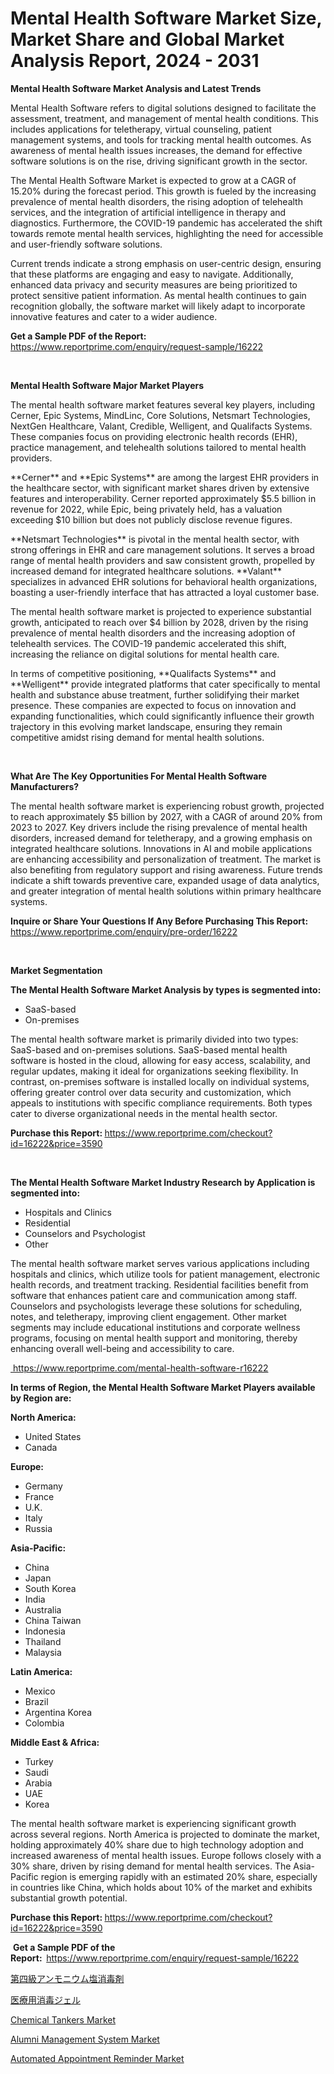 <p><h1>Mental Health Software Market Size, Market Share and Global Market Analysis Report, 2024 - 2031</h1></p><p><strong>Mental Health Software Market Analysis and Latest Trends</strong></p>
<p><p>Mental Health Software refers to digital solutions designed to facilitate the assessment, treatment, and management of mental health conditions. This includes applications for teletherapy, virtual counseling, patient management systems, and tools for tracking mental health outcomes. As awareness of mental health issues increases, the demand for effective software solutions is on the rise, driving significant growth in the sector.</p><p>The Mental Health Software Market is expected to grow at a CAGR of 15.20% during the forecast period. This growth is fueled by the increasing prevalence of mental health disorders, the rising adoption of telehealth services, and the integration of artificial intelligence in therapy and diagnostics. Furthermore, the COVID-19 pandemic has accelerated the shift towards remote mental health services, highlighting the need for accessible and user-friendly software solutions.</p><p>Current trends indicate a strong emphasis on user-centric design, ensuring that these platforms are engaging and easy to navigate. Additionally, enhanced data privacy and security measures are being prioritized to protect sensitive patient information. As mental health continues to gain recognition globally, the software market will likely adapt to incorporate innovative features and cater to a wider audience.</p></p>
<p><strong>Get a Sample PDF of the Report:&nbsp;</strong> <a href="https://www.reportprime.com/enquiry/request-sample/16222">https://www.reportprime.com/enquiry/request-sample/16222</a></p>
<p>&nbsp;</p>
<p><strong>Mental Health Software Major Market Players</strong></p>
<p><p>The mental health software market features several key players, including Cerner, Epic Systems, MindLinc, Core Solutions, Netsmart Technologies, NextGen Healthcare, Valant, Credible, Welligent, and Qualifacts Systems. These companies focus on providing electronic health records (EHR), practice management, and telehealth solutions tailored to mental health providers.</p><p>**Cerner** and **Epic Systems** are among the largest EHR providers in the healthcare sector, with significant market shares driven by extensive features and interoperability. Cerner reported approximately $5.5 billion in revenue for 2022, while Epic, being privately held, has a valuation exceeding $10 billion but does not publicly disclose revenue figures.</p><p>**Netsmart Technologies** is pivotal in the mental health sector, with strong offerings in EHR and care management solutions. It serves a broad range of mental health providers and saw consistent growth, propelled by increased demand for integrated healthcare solutions. **Valant** specializes in advanced EHR solutions for behavioral health organizations, boasting a user-friendly interface that has attracted a loyal customer base.</p><p>The mental health software market is projected to experience substantial growth, anticipated to reach over $4 billion by 2028, driven by the rising prevalence of mental health disorders and the increasing adoption of telehealth services. The COVID-19 pandemic accelerated this shift, increasing the reliance on digital solutions for mental health care.</p><p>In terms of competitive positioning, **Qualifacts Systems** and **Welligent** provide integrated platforms that cater specifically to mental health and substance abuse treatment, further solidifying their market presence. These companies are expected to focus on innovation and expanding functionalities, which could significantly influence their growth trajectory in this evolving market landscape, ensuring they remain competitive amidst rising demand for mental health solutions.</p></p>
<p>&nbsp;</p>
<p><strong>What Are The Key Opportunities For Mental Health Software Manufacturers?</strong></p>
<p><p>The mental health software market is experiencing robust growth, projected to reach approximately $5 billion by 2027, with a CAGR of around 20% from 2023 to 2027. Key drivers include the rising prevalence of mental health disorders, increased demand for teletherapy, and a growing emphasis on integrated healthcare solutions. Innovations in AI and mobile applications are enhancing accessibility and personalization of treatment. The market is also benefiting from regulatory support and rising awareness. Future trends indicate a shift towards preventive care, expanded usage of data analytics, and greater integration of mental health solutions within primary healthcare systems.</p></p>
<p><strong>Inquire or Share Your Questions If Any Before Purchasing This Report:</strong> <a href="https://www.reportprime.com/enquiry/pre-order/16222">https://www.reportprime.com/enquiry/pre-order/16222</a></p>
<p>&nbsp;</p>
<p><strong>Market Segmentation</strong></p>
<p><strong>The Mental Health Software Market Analysis by types is segmented into:</strong></p>
<p><ul><li>SaaS-based</li><li>On-premises</li></ul></p>
<p><p>The mental health software market is primarily divided into two types: SaaS-based and on-premises solutions. SaaS-based mental health software is hosted in the cloud, allowing for easy access, scalability, and regular updates, making it ideal for organizations seeking flexibility. In contrast, on-premises software is installed locally on individual systems, offering greater control over data security and customization, which appeals to institutions with specific compliance requirements. Both types cater to diverse organizational needs in the mental health sector.</p></p>
<p><strong>Purchase this Report:&nbsp;</strong><a href="https://www.reportprime.com/checkout?id=16222&price=3590">https://www.reportprime.com/checkout?id=16222&price=3590</a></p>
<p>&nbsp;</p>
<p><strong>The Mental Health Software Market Industry Research by Application is segmented into:</strong></p>
<p><ul><li>Hospitals and Clinics</li><li>Residential</li><li>Counselors and Psychologist</li><li>Other</li></ul></p>
<p><p>The mental health software market serves various applications including hospitals and clinics, which utilize tools for patient management, electronic health records, and treatment tracking. Residential facilities benefit from software that enhances patient care and communication among staff. Counselors and psychologists leverage these solutions for scheduling, notes, and teletherapy, improving client engagement. Other market segments may include educational institutions and corporate wellness programs, focusing on mental health support and monitoring, thereby enhancing overall well-being and accessibility to care.</p></p>
<p><a href="https://www.reportprime.com/mental-health-software-r16222">&nbsp;https://www.reportprime.com/mental-health-software-r16222</a></p>
<p><strong>In terms of Region, the Mental Health Software Market Players available by Region are:</strong></p>
<p>
    <p> <strong> North America: </strong>
        <ul>
            <li>United States</li>
            <li>Canada</li>
        </ul>
        </p> 
    <p> <strong> Europe: </strong>
        <ul>
            <li>Germany</li>
            <li>France</li>
            <li>U.K.</li>
            <li>Italy</li>
            <li>Russia</li>
        </ul>
        </p> 
    <p> <strong> Asia-Pacific: </strong>
        <ul>
            <li>China</li>
            <li>Japan</li>
            <li>South Korea</li>
            <li>India</li>
            <li>Australia</li>
            <li>China Taiwan</li>
            <li>Indonesia</li>
            <li>Thailand</li>
            <li>Malaysia</li>
        </ul>
        </p> 
    <p> <strong> Latin America: </strong>
        <ul>
            <li>Mexico</li>
            <li>Brazil</li>
            <li>Argentina Korea</li>
            <li>Colombia</li>
        </ul>
        </p> 
    <p> <strong> Middle East & Africa: </strong>
        <ul>
            <li>Turkey</li>
            <li>Saudi</li>
            <li>Arabia</li>
            <li>UAE</li>
            <li>Korea</li>
        </ul>
    </p>
    </p>
<p><p>The mental health software market is experiencing significant growth across several regions. North America is projected to dominate the market, holding approximately 40% share due to high technology adoption and increased awareness of mental health issues. Europe follows closely with a 30% share, driven by rising demand for mental health services. The Asia-Pacific region is emerging rapidly with an estimated 20% share, especially in countries like China, which holds about 10% of the market and exhibits substantial growth potential.</p></p>
<p><strong>Purchase this Report: </strong><a href="https://www.reportprime.com/checkout?id=16222&price=3590">https://www.reportprime.com/checkout?id=16222&price=3590</a></p>
<p>&nbsp;<strong>Get a Sample PDF of the Report:&nbsp;&nbsp;</strong><a href="https://www.reportprime.com/enquiry/request-sample/16222">https://www.reportprime.com/enquiry/request-sample/16222</a></p>
<p><strong></strong></p>
<p><p><a href="https://medium.com/@isaurapx9xsianez/quaternary-ammonium-salts-disinfectant-market-%E3%81%AF-%E3%82%B3%E3%82%B9%E3%83%88%E7%AE%A1%E7%90%86%E3%81%A8%E5%8A%B9%E7%8E%87%E5%90%91%E4%B8%8A%E3%82%92%E5%84%AA%E5%85%88%E3%81%97%E3%81%BE%E3%81%99-%E3%81%95%E3%82%89%E3%81%AB-%E5%A0%B1%E5%91%8A%E6%9B%B8%E3%81%AF%E5%B8%82%E5%A0%B4%E3%81%AE%E9%9C%80%E8%A6%81%E9%9D%A2%E3%81%A8%E4%BE%9B%E7%B5%A6%E9%9D%A2%E3%81%AE%E4%B8%A1%E6%96%B9%E3%82%92%E3%82%AB%E3%83%90%E3%83%BC%E3%81%97%E3%81%A6%E3%81%84%E3%81%BE%E3%81%99-78e6653514d4">第四級アンモニウム塩消毒剤</a></p><p><a href="https://medium.com/@isaurapx9xsianez/medical-disinfectant-gel-market-%E3%81%AE%E3%82%B0%E3%83%AD%E3%83%BC%E3%83%90%E3%83%AB%E5%B8%82%E5%A0%B4%E6%A6%82%E8%A6%81%E3%81%AF-%E4%B8%96%E7%95%8C%E3%81%8A%E3%82%88%E3%81%B3%E4%B8%BB%E8%A6%81%E5%B8%82%E5%A0%B4%E3%81%AB%E3%81%8A%E3%81%91%E3%82%8B%E6%A5%AD%E7%95%8C%E3%81%AB%E5%BD%B1%E9%9F%BF%E3%82%92%E4%B8%8E%E3%81%88%E3%82%8B%E4%B8%BB%E8%A6%81%E3%81%AA%E3%83%88%E3%83%AC%E3%83%B3%E3%83%89%E3%81%AB%E3%81%A4%E3%81%84%E3%81%A6-%E7%8B%AC%E8%87%AA%E3%81%AE%E8%A6%96%E7%82%B9%E3%82%92%E6%8F%90%E4%BE%9B%E3%81%97%E3%81%BE%E3%81%99-ca73b3a940b5">医療用消毒ジェル</a></p><p><a href="https://issuu.com/reportprime-2/docs/chemical-tankers-market-size-2030.p_9a6b1a8614edf8">Chemical Tankers Market</a></p><p><a href="https://www.linkedin.com/pulse/alumni-management-system-market-trends-regional-insights-forecasted-foc0f?trackingId=aaNBvXesRUqQirYVtLUPVw%3D%3D">Alumni Management System Market</a></p><p><a href="https://www.linkedin.com/pulse/automated-appointment-reminder-market2024-2031-industry-insights-hmi0f?trackingId=G0ipjXwlRD6e%2FNgNKCL8%2FQ%3D%3D">Automated Appointment Reminder Market</a></p></p>